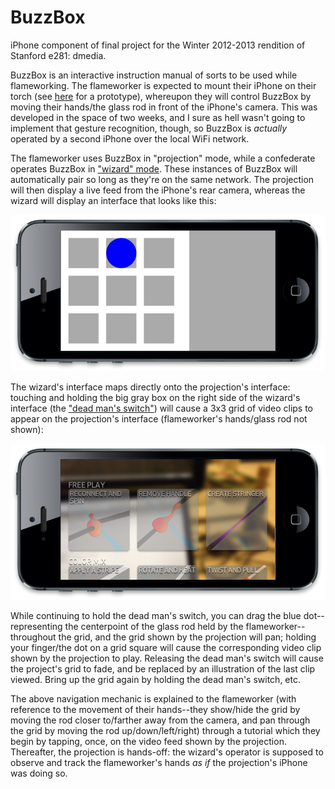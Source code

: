 BuzzBox
=======

iPhone component of final project for the Winter 2012-2013 rendition of Stanford e281: dmedia.

BuzzBox is an interactive instruction manual of sorts to be used while flameworking. 
The flameworker is expected to mount their iPhone on their torch (see 
[here](http://dschool.stanford.edu/dmedia/buzzbox-prototype/) for a prototype), 
whereupon they will control BuzzBox by moving their hands/the glass rod in front 
of the iPhone's camera. This was developed in the space of two weeks, and I sure 
as hell wasn't going to implement that gesture recognition, though, so BuzzBox is 
_actually_ operated by a second iPhone over the local WiFi network.

The flameworker uses BuzzBox in "projection" mode, while a confederate operates 
BuzzBox in ["wizard" mode](http://en.wikipedia.org/wiki/Wizard_of_Oz_experiment). 
These instances of BuzzBox will automatically pair so long as they're on the 
same network. The projection will then display a live feed from the iPhone's 
rear camera, whereas the wizard will display an interface that looks like this: 

![Wizard interface](wizard.png)

The wizard's interface maps directly onto the projection's interface: touching and holding 
the big gray box on the right side of the wizard's interface (the 
["dead man's switch"](http://en.wikipedia.org/wiki/Dead_man%27s_switch)) will 
cause a 3x3 grid of video clips to appear on the projection's interface 
(flameworker's hands/glass rod not shown):

![Projection interface (flameworker's hands/glass rod not shown)](projection.png)

While continuing to hold the dead man's switch, you can drag the blue dot--representing 
the centerpoint of the glass rod held by the flameworker--throughout the grid, 
and the grid shown by the projection will pan; holding your finger/the dot on a 
grid square will cause the corresponding video clip shown by the projection to 
play. Releasing the dead man's switch will cause the project's grid to fade, and 
be replaced by an illustration of the last clip viewed. Bring up the grid again 
by holding the dead man's switch, etc.

The above navigation mechanic is explained to the flameworker 
(with reference to the movement of their hands--they show/hide the grid by 
moving the rod closer to/farther away from the camera, and pan through the grid 
by moving the rod up/down/left/right) through a tutorial which they begin 
by tapping, once, on the video feed shown by the projection. Thereafter, the 
projection is hands-off: the wizard's operator is supposed to observe and track 
the flameworker's hands _as if_ the projection's iPhone was doing so.